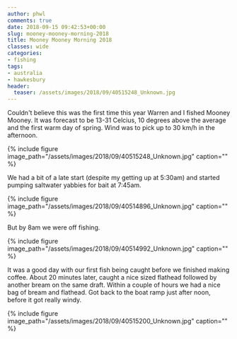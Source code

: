 ```yaml
---
author: phwl
comments: true
date: 2018-09-15 09:42:53+00:00
slug: mooney-mooney-morning-2018
title: Mooney Mooney Morning 2018
classes: wide
categories:
- fishing
tags:
- australia
- hawkesbury
header:
  teaser: /assets/images/2018/09/40515248_Unknown.jpg
---
```


Couldn't believe this was the first time this year Warren and I fished Mooney Mooney. It was forecast to be 13-31 Celcius, 10 degrees above the average and the first warm day of spring. Wind was to pick up to 30 km/h in the afternoon.

{% include figure image_path="/assets/images/2018/09/40515248_Unknown.jpg" caption="" %}

<!-- more -->

We had a bit of a late start (despite my getting up at 5:30am) and started pumping saltwater yabbies for bait at 7:45am.

{% include figure image_path="/assets/images/2018/09/40514896_Unknown.jpg" caption="" %}

But by 8am we were off fishing.

{% include figure image_path="/assets/images/2018/09/40514992_Unknown.jpg" caption="" %}

It was a good day with our first fish being caught before we finished making coffee. About 20 minutes later, caught a nice sized flathead followed by another bream on the same draft. Within a couple of hours we had a nice bag of bream and flathead. Got back to the boat ramp just after noon, before it got really windy.

{% include figure image_path="/assets/images/2018/09/40515200_Unknown.jpg" caption="" %}




